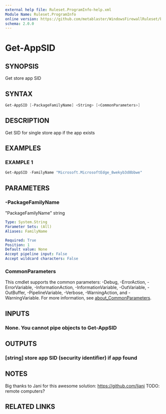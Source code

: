 ```yaml
---
external help file: Ruleset.ProgramInfo-help.xml
Module Name: Ruleset.ProgramInfo
online version: https://github.com/metablaster/WindowsFirewallRuleset/blob/master/Modules/Ruleset.ProgramInfo/Help/en-US/Get-AppSID.md
schema: 2.0.0
---
```


# Get-AppSID

## SYNOPSIS

Get store app SID

## SYNTAX

```powershell
Get-AppSID [-PackageFamilyName] <String> [<CommonParameters>]
```

## DESCRIPTION

Get SID for single store app if the app exists

## EXAMPLES

### EXAMPLE 1

```powershell
Get-AppSID -FamilyName "Microsoft.MicrosoftEdge_8wekyb3d8bbwe"
```

## PARAMETERS

### -PackageFamilyName

"PackageFamilyName" string

```yaml
Type: System.String
Parameter Sets: (All)
Aliases: FamilyName

Required: True
Position: 1
Default value: None
Accept pipeline input: False
Accept wildcard characters: False
```

### CommonParameters

This cmdlet supports the common parameters: -Debug, -ErrorAction, -ErrorVariable, -InformationAction, -InformationVariable, -OutVariable, -OutBuffer, -PipelineVariable, -Verbose, -WarningAction, and -WarningVariable. For more information, see [about_CommonParameters](http://go.microsoft.com/fwlink/?LinkID=113216).

## INPUTS

### None. You cannot pipe objects to Get-AppSID

## OUTPUTS

### [string] store app SID (security identifier) if app found

## NOTES

Big thanks to Jani for this awesome solution: https://github.com/ljani
TODO: remote computers?

## RELATED LINKS
